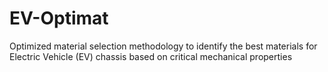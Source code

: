 # EV-Optimat
 Optimized material selection methodology to identify the best materials for Electric Vehicle (EV) chassis based on critical mechanical properties
